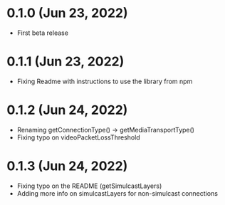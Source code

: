 # 0.1.0 (Jun 23, 2022)

- First beta release

# 0.1.1 (Jun 23, 2022)

- Fixing Readme with instructions to use the library from npm

# 0.1.2 (Jun 24, 2022)

- Renaming getConnectionType() -> getMediaTransportType()
- Fixing typo on videoPacketLossThreshold

# 0.1.3 (Jun 24, 2022)

- Fixing typo on the README (getSimulcastLayers)
- Adding more info on simulcastLayers for non-simulcast connections
